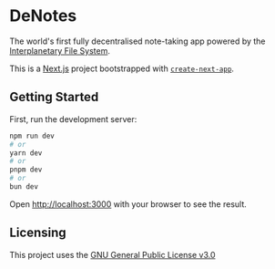 # DeNotes

The world's first fully decentralised note-taking app powered by the [Interplanetary File System](https://ipfs.io).

This is a [Next.js](https://nextjs.org/) project bootstrapped with [`create-next-app`](https://github.com/vercel/next.js/tree/canary/packages/create-next-app).

## Getting Started

First, run the development server:

```bash
npm run dev
# or
yarn dev
# or
pnpm dev
# or
bun dev
```

Open [http://localhost:3000](http://localhost:3000) with your browser to see the result.

## Licensing

This project uses the [GNU General Public License v3.0](https://choosealicense.com/licenses/gpl-3.0/)
